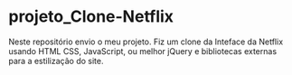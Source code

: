 # projeto_Clone-Netflix
Neste repositório envio o meu projeto. Fiz um clone da Inteface da Netflix usando HTML CSS, JavaScript, ou melhor jQuery e bibliotecas externas para a estilização do site.
